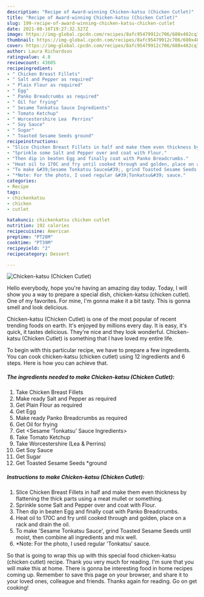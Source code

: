 ```yaml
---
description: "Recipe of Award-winning Chicken-katsu (Chicken Cutlet)"
title: "Recipe of Award-winning Chicken-katsu (Chicken Cutlet)"
slug: 199-recipe-of-award-winning-chicken-katsu-chicken-cutlet
date: 2021-08-16T19:27:32.527Z
image: https://img-global.cpcdn.com/recipes/8afc95479912c706/680x482cq70/chicken-katsu-chicken-cutlet-recipe-main-photo.jpg
thumbnail: https://img-global.cpcdn.com/recipes/8afc95479912c706/680x482cq70/chicken-katsu-chicken-cutlet-recipe-main-photo.jpg
cover: https://img-global.cpcdn.com/recipes/8afc95479912c706/680x482cq70/chicken-katsu-chicken-cutlet-recipe-main-photo.jpg
author: Laura Richardson
ratingvalue: 4.8
reviewcount: 43605
recipeingredient:
- " Chicken Breast Fillets"
- " Salt and Pepper as required"
- " Plain Flour as required"
- " Egg"
- " Panko Breadcrumbs as required"
- " Oil for frying"
- " Sesame Tonkatsu Sauce Ingredients"
- " Tomato Ketchup"
- " Worcestershire Lea  Perrins"
- " Soy Sauce"
- " Sugar"
- " Toasted Sesame Seeds ground"
recipeinstructions:
- "Slice Chicken Breast Fillets in half and make them even thickness by flattening the thick parts using a meat mullet or something."
- "Sprinkle some Salt and Pepper over and coat with Flour."
- "Then dip in beaten Egg and finally coat with Panko Breadcrumbs."
- "Heat oil to 170C and fry until cooked through and golden, place on a rack and drain the oil."
- "To make &#39;Sesame Tonkatsu Sauce&#39;, grind Toasted Sesame Seeds until moist, then combine all ingredients and mix well."
- "*Note: For the photo, I used regular &#39;Tonkatsu&#39; sauce."
categories:
- Recipe
tags:
- chickenkatsu
- chicken
- cutlet

katakunci: chickenkatsu chicken cutlet 
nutrition: 192 calories
recipecuisine: American
preptime: "PT28M"
cooktime: "PT39M"
recipeyield: "2"
recipecategory: Dessert

---
```



![Chicken-katsu (Chicken Cutlet)](https://img-global.cpcdn.com/recipes/8afc95479912c706/680x482cq70/chicken-katsu-chicken-cutlet-recipe-main-photo.jpg)

Hello everybody, hope you're having an amazing day today. Today, I will show you a way to prepare a special dish, chicken-katsu (chicken cutlet). One of my favorites. For mine, I'm gonna make it a bit tasty. This is gonna smell and look delicious.



Chicken-katsu (Chicken Cutlet) is one of the most popular of recent trending foods on earth. It's enjoyed by millions every day. It is easy, it's quick, it tastes delicious. They're nice and they look wonderful. Chicken-katsu (Chicken Cutlet) is something that I have loved my entire life.


To begin with this particular recipe, we have to prepare a few ingredients. You can cook chicken-katsu (chicken cutlet) using 12 ingredients and 6 steps. Here is how you can achieve that.

<!--inarticleads1-->

##### The ingredients needed to make Chicken-katsu (Chicken Cutlet):

1. Take  Chicken Breast Fillets
1. Make ready  Salt and Pepper as required
1. Get  Plain Flour as required
1. Get  Egg
1. Make ready  Panko Breadcrumbs as required
1. Get  Oil for frying
1. Get  &lt;Sesame ‘Tonkatsu’ Sauce Ingredients&gt;
1. Take  Tomato Ketchup
1. Take  Worcestershire (Lea &amp; Perrins)
1. Get  Soy Sauce
1. Get  Sugar
1. Get  Toasted Sesame Seeds *ground




<!--inarticleads2-->

##### Instructions to make Chicken-katsu (Chicken Cutlet):

1. Slice Chicken Breast Fillets in half and make them even thickness by flattening the thick parts using a meat mullet or something.
1. Sprinkle some Salt and Pepper over and coat with Flour.
1. Then dip in beaten Egg and finally coat with Panko Breadcrumbs.
1. Heat oil to 170C and fry until cooked through and golden, place on a rack and drain the oil.
1. To make &#39;Sesame Tonkatsu Sauce&#39;, grind Toasted Sesame Seeds until moist, then combine all ingredients and mix well.
1. *Note: For the photo, I used regular &#39;Tonkatsu&#39; sauce.




So that is going to wrap this up with this special food chicken-katsu (chicken cutlet) recipe. Thank you very much for reading. I'm sure that you will make this at home. There is gonna be interesting food in home recipes coming up. Remember to save this page on your browser, and share it to your loved ones, colleague and friends. Thanks again for reading. Go on get cooking!
